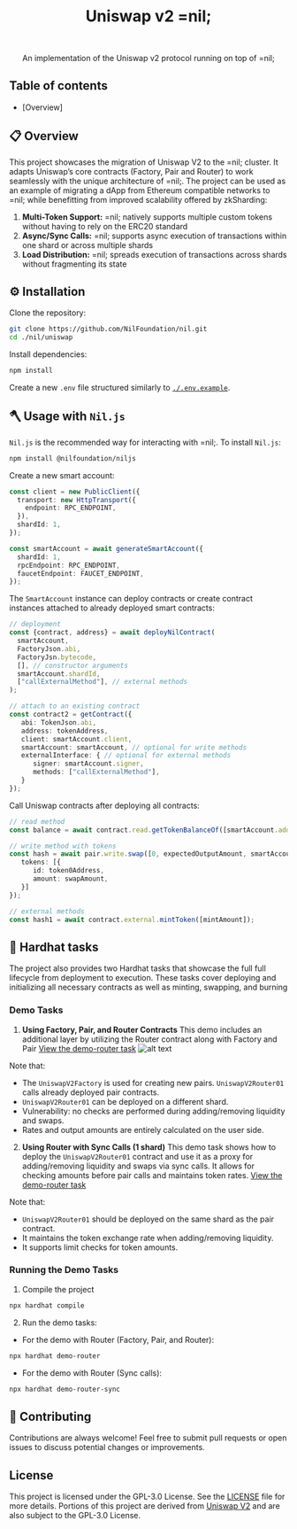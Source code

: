 <h1 align="center">Uniswap v2 =nil;</h1>

<br />

<p align="center">
  An implementation of the Uniswap v2 protocol running on top of =nil;
</p>

## Table of contents

* [Overview]

## 📋 Overview

This project showcases the migration of Uniswap V2 to the =nil; cluster. It adapts Uniswap’s core contracts (Factory, Pair and Router) to work seamlessly with the unique architecture of =nil;. The project can be used as an example of migrating a dApp from Ethereum compatible networks to =nil; while benefitting from improved scalability offered by zkSharding:

1. **Multi-Token Support:** =nil; natively supports multiple custom tokens without having to rely on the ERC20 standard
2. **Async/Sync Calls:** =nil; supports async execution of transactions within one shard or across multiple shards
3. **Load Distribution:** =nil; spreads execution of transactions across shards without fragmenting its state


## ⚙️ Installation

Clone the repository:

```bash
git clone https://github.com/NilFoundation/nil.git
cd ./nil/uniswap
```
Install dependencies:

```bash
npm install
```

Create a new `.env` file structured similarly to [`./.env.example`](./.env.example).

## 🪓 Usage with `Nil.js`

`Nil.js` is the recommended way for interacting with =nil;. To install `Nil.js`:

```bash
npm install @nilfoundation/niljs
```

Create a new smart account: 

```typescript
const client = new PublicClient({
  transport: new HttpTransport({
    endpoint: RPC_ENDPOINT,
  }),
  shardId: 1,
});

const smartAccount = await generateSmartAccount({
  shardId: 1,
  rpcEndpoint: RPC_ENDPOINT,
  faucetEndpoint: FAUCET_ENDPOINT,
});

```

The `SmartAccount` instance can deploy contracts or create contract instances attached to already deployed smart contracts:
```typescript
// deployment
const {contract, address} = await deployNilContract(
  smartAccount,
  FactoryJson.abi,
  FactoryJsn.bytecode,
  [], // constructor arguments
  smartAccount.shardId,
  ["callExternalMethod"], // external methods
);

// attach to an existing contract
const contract2 = getContract({
   abi: TokenJson.abi,
   address: tokenAddress,
   client: smartAccount.client,
   smartAccount: smartAccount, // optional for write methods
   externalInterface: { // optional for external methods
      signer: smartAccount.signer,
      methods: ["callExternalMethod"],
   }
});
```

Call Uniswap contracts after deploying all contracts:

```typescript
// read method
const balance = await contract.read.getTokenBalanceOf([smartAccount.address]);

// write method with tokens
const hash = await pair.write.swap([0, expectedOutputAmount, smartAccount.address], {
   tokens: [{
      id: token0Address,
      amount: swapAmount,
   }]
});

// external methods
const hash1 = await contract.external.mintToken([mintAmount]);
```

## 🎯 Hardhat tasks

The project also provides two Hardhat tasks that showcase the full full lifecycle from deployment to execution. These tasks cover deploying and initializing all necessary contracts as well as minting, swapping, and burning

### Demo Tasks

1. **Using Factory, Pair, and Router Contracts**
   This demo includes an additional layer by utilizing the Router contract along with Factory and Pair
   [View the demo-router task](./tasks/uniswap/demo-router.ts)
   ![alt text](/public/demo-router.png)

Note that:

- The `UniswapV2Factory` is used for creating new pairs. `UniswapV2Router01` calls already deployed pair contracts.
- `UniswapV2Router01` can be deployed on a different shard.
- Vulnerability: no checks are performed during adding/removing liquidity and swaps.
- Rates and output amounts are entirely calculated on the user side.

2. **Using Router with Sync Calls (1 shard)**
   This demo task shows how to deploy the `UniswapV2Router01` contract and use it as a proxy for adding/removing liquidity and swaps via sync calls. It allows for checking amounts before pair calls and maintains token rates.
   [View the demo-router task](./tasks/uniswap/demo-router-sync.ts)

Note that:

- `UniswapV2Router01` should be deployed on the same shard as the pair contract.
- It maintains the token exchange rate when adding/removing liquidity.
- It supports limit checks for token amounts.


### Running the Demo Tasks

1. Compile the project

```bash
npx hardhat compile
```

2. Run the demo tasks:

- For the demo with Router (Factory, Pair, and Router):

```bash
npx hardhat demo-router
```

- For the demo with Router (Sync calls):

```bash
npx hardhat demo-router-sync
```

## 🤝 Contributing

Contributions are always welcome! Feel free to submit pull requests or open issues to discuss potential changes or improvements.

## License

This project is licensed under the GPL-3.0 License. See the [LICENSE](./LICENSE) file for more details. Portions of this project are derived from [Uniswap V2](https://github.com/Uniswap/v2-core) and are also subject to the GPL-3.0 License.
